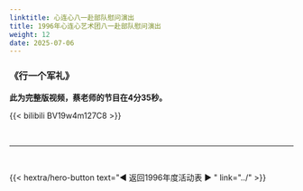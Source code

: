 ```yaml
---
linktitle: 心连心八一赴部队慰问演出
title: 1996年心连心艺术团八一赴部队慰问演出
weight: 12
date: 2025-07-06
---
```


### 《行一个军礼》

**此为完整版视频，蔡老师的节目在4分35秒。**

{{< bilibili BV19w4m127C8 >}}

<br>
<hr>
<br>

{{< hextra/hero-button text="◀ 返回1996年度活动表 ▶ " link="../" >}}